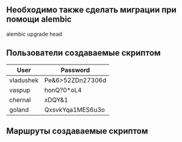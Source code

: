 ## Необходимо также сделать миграции при помощи alembic

alembic upgrade head

## Пользователи создаваемые скриптом
| User      | Password
| ----------|-----------------
| vladushek | Pe&6>52ZDn27306d
| vaspup    | honQ?0*oL4|2:Oc:
| chernal   | xDQY&1|0I7m7b1xa
| goland    | QxsvkYqa1MES6u3o

## Маршруты создаваемые скриптом
